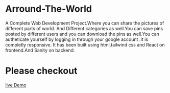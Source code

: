 # Arround-The-World
A Complete Web Development Project.Where you can share the pictures of different parts of world.
And Different categories as well.You can save pins posted by different users and you can download
the pins as well.You can autheticate yourself by logging in through your google account .It is completly responsive.
It has been built using html,tailwind css and React on frontend.And Sanity on backend.


# Please checkout 
[live Demo](https://arroundtheworld.netlify.app/)

